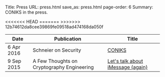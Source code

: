 Title: Press
URL: press.html
save_as: press.html
page-order: 6
Summary: CONIKS in the press.

<div class="col-md-10">
<table class="table table-hover">
<thead>
<tr>
<th>Date</th><th>Publication</th><th>Title</th>
</tr>
</thead>
<tbody>
<tr>
<td>6 Apr 2016</td><td>Schneier on Security</td>
<td><a class="text-info" href="https://www.schneier.com/blog/archives/2016/04/coniks.html">CONIKS</a></td>
</tr>
<<<<<<< HEAD
<tr>
<td>9 Sep 2015</td><td>A Few Thoughts on Cryptography Engineering</td>
<td><a class="text-info" href="https://blog.cryptographyengineering.com/2015/09/09/lets-talk-about-imessage-again/">Let's talk about iMessage (again)</a></td>
</tr>
=======
>>>>>>> 12b74612da8cee39869fe09518ad474168da050f
</tbody>
</table>
</div>
